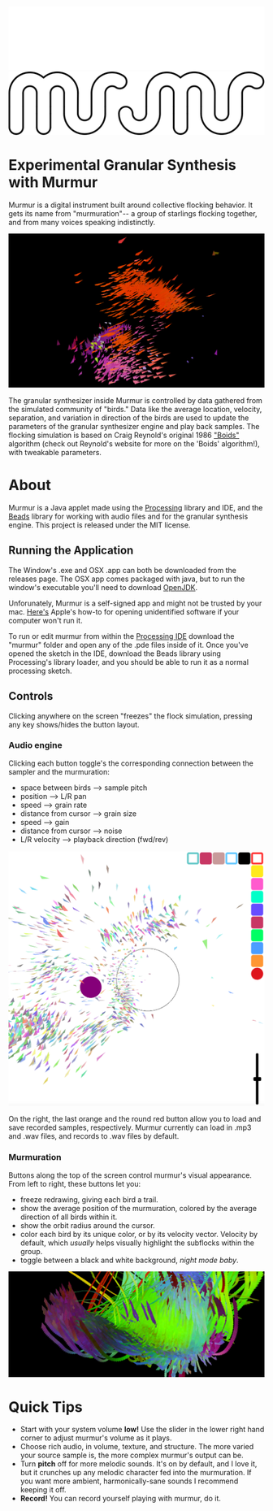 <p align="center">
  <img src="readme/murmur_logo_white.svg#gh-dark-mode-only">
  <img src="readme/murmur_logo_black.svg#gh-light-mode-only">
</p>
 
<!--  
 <p align = "center">
  a soft, indistinct sound made by a person or group of people speaking quietly or at a distance.
 </p> -->

# Experimental Granular Synthesis with Murmur
 
 Murmur is a digital instrument built around collective flocking behavior. It gets its name from "murmuration"-- a group of starlings flocking together, and from many voices speaking indistinctly.

 ![An image of murmur in-action](readme/img1_header.png)

The granular synthesizer inside Murmur is controlled by data gathered from the simulated community of "birds." Data like the average location, velocity, separation, and variation in direction of the birds are used to update the parameters of the granular synthesizer engine and play back samples. The flocking simulation is based on Craig Reynold's original 1986 ["Boids"](https://www.red3d.com/cwr/boids/) algorithm (check out Reynold's website for more on the 'Boids' algorithm!), with tweakable parameters.

# About
 
 Murmur is a Java applet made using the [Processing](https://processing.org/) library and IDE, and the [Beads](http://www.beadsproject.net/) library for working with audio files and for the granular synthesis engine. This project is released under the MIT license.
 
 ## Running the Application
 The Window's .exe and OSX .app can both be downloaded from the releases page.
 The OSX app comes packaged with java, but to run the window's executable you'll need to download [OpenJDK](https://jdk.java.net/).
 
 Unforunately, Murmur is a self-signed app and might not be trusted by your mac. [Here's](https://support.apple.com/guide/mac-help/open-a-mac-app-from-an-unidentified-developer-mh40616/mac) Apple's how-to for opening unidentified software if your computer won't run it.
 
 To run or edit murmur from within the [Processing IDE](https://processing.org/download) download the "murmur" folder and open any of the .pde files inside of it.  Once you've opened the sketch in the IDE, download the Beads library using Processing's library loader, and you should be able to run it as a normal processing sketch.
 
 ## Controls
 
 Clicking anywhere on the screen "freezes" the flock simulation, pressing any key shows/hides the button layout.
 
 ### Audio engine
  Clicking each button toggle's the corresponding connection between the sampler and the murmuration:
 - space between birds --> sample pitch
 - position --> L/R pan
 - speed --> grain rate
 - distance from cursor --> grain size
 - speed --> gain
 - distance from cursor --> noise
 - L/R velocity --> playback direction (fwd/rev)

 ![An image of murmur's controls](readme/img4.png)

On the right, the last orange and the round red button allow you to load and save recorded samples, respectively. Murmur currently can load in .mp3 and .wav files, and records to .wav files by default.

### Murmuration
Buttons along the top of the screen control murmur's visual appearance. From left to right, these buttons let you:
- freeze redrawing, giving each bird a trail.
- show the average position of the murmuration, colored by the average direction of all birds within it.
- show the orbit radius around the cursor.
- color each bird by its unique color, or by its velocity vector. Velocity by default, which *usually* helps visually highlight the subflocks within the group.
- toggle between a black and white background, *_night mode baby_*.
 
 ![A Pretty Pic](readme/img2_header.png)

  # Quick Tips
 - Start with your system volume **low!** Use the slider in the lower right hand corner to adjust murmur's volume as it plays.
 - Choose rich audio, in volume, texture, and structure. The more varied your source sample is, the more complex murmur's output can be.
 - Turn **pitch** off for more melodic sounds. It's on by default, and I love it, but it crunches up any melodic character fed into the murmuration. If you want more ambient, harmonically-sane sounds I recommend keeping it off.
 - **Record!** You can record yourself playing with murmur, do it.
